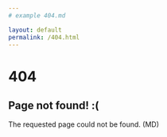 ```yaml
---
# example 404.md

layout: default
permalink: /404.html
---
```


# 404

## Page not found! :(

The requested page could not be found. (MD)
